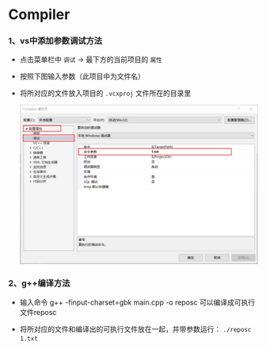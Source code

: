 # Compiler

### 1、vs中添加参数调试方法

* 点击菜单栏中 `调试` ->  最下方的当前项目的 `属性`

* 按照下图输入参数（此项目中为文件名）

* 将所对应的文件放入项目的 `.vcxproj` 文件所在的目录里

  ![readme1](.\readme1.png)

### 2、g++编译方法

* 输入命令 g++ -finput-charset=gbk main.cpp -o reposc 可以编译成可执行文件reposc

* 将所对应的文件和编译出的可执行文件放在一起，并带参数运行：
  `./reposc 1.txt`
